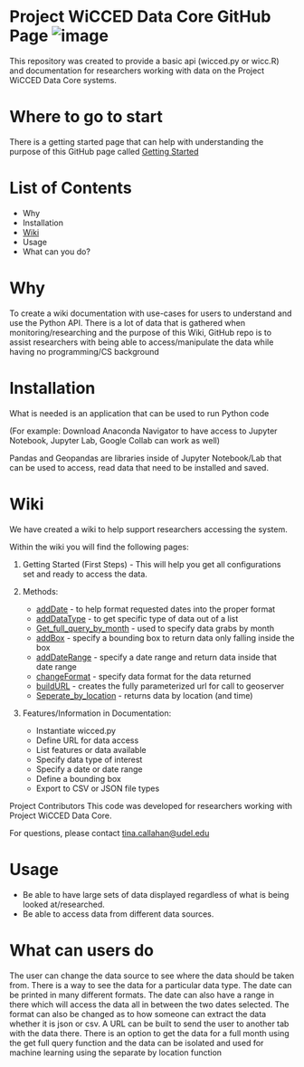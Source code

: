 # Project WiCCED Data Core GitHub Page ![image](https://user-images.githubusercontent.com/58920927/124919410-39b9e400-dfc4-11eb-873d-67593678e8f8.PNG)

This repository was created to provide a basic api (wicced.py or wicc.R) and documentation for researchers working with data on the Project WiCCED Data Core systems.

# Where to go to start

 There is a getting started page that can help with understanding the purpose of this
 GitHub page called [Getting Started](https://github.com/mshatley/epscor/wiki/Getting-Started)

# List of Contents 

* Why
* Installation
* [Wiki](https://github.com/mshatley/epscor/wiki)
* Usage
* What can you do?

# Why
To create a wiki documentation with use-cases for users to understand and use the Python API.
There is a lot of data that is gathered when monitoring/researching and the purpose of this
Wiki, GitHub repo is to assist researchers with being able to access/manipulate the data while
having no programming/CS background

# Installation
What is needed is an application that can be used to run Python code

(For example: Download Anaconda Navigator to have access to Jupyter Notebook, Jupyter Lab,
Google Collab can work as well)

Pandas and Geopandas are libraries inside of Jupyter Notebook/Lab that can be used to access,
read data that need to be installed and saved.

# Wiki
We have created a wiki to help support researchers accessing the system.

Within the wiki you will find the following pages:

1. Getting Started (First Steps) - This will help you get all configurations set and ready to access the data.

2. Methods:
   * [addDate](https://github.com/mshatley/epscor/wiki/addDate) - to help format requested dates into the proper format
   * [addDataType](https://github.com/mshatley/epscor/wiki/addDataType) - to get specific type of data out of a list
   * [Get_full_query_by_month](https://github.com/mshatley/epscor/wiki/get_full_query_by_month) - used to specify data grabs by month
   * [addBox](https://github.com/mshatley/epscor/wiki/addBox) - specify a bounding box to return data only falling inside the box
   * [addDateRange](https://github.com/mshatley/epscor/wiki/addDateRange) - specify a date range and return data inside that date range
   * [changeFormat](https://github.com/mshatley/epscor/wiki/changeFormat) - specify data format for the data returned
   * [buildURL](https://github.com/mshatley/epscor/wiki/buildURL) - creates the fully parameterized url for call to geoserver
   * [Seperate_by_location](https://github.com/mshatley/epscor/wiki/separate_by_location) - returns data by location (and time)

3. Features/Information in Documentation:
   * Instantiate wicced.py
   * Define URL for data access
   * List features or data available
   * Specify data type of interest
   * Specify a date or date range
   * Define a bounding box
   * Export to CSV or JSON file types
 
Project Contributors This code was developed for researchers working with Project WiCCED Data Core.

For questions, please contact tina.callahan@udel.edu

# Usage

* Be able to have large sets of data displayed regardless of what is being looked at/researched.
* Be able to access data from different data sources.


# What can users do

The user can change the data source to see where the data should be taken from. There is a way to
see the data for a particular data type. The date can be printed in many different formats. The
date can also have a range in there which will access the data all in between the two dates selected.
The format can also be changed as to how someone can extract the data whether it is json or csv. A URL
can be built to send the user to another tab with the data there. There is an option to get the data for
a full month using the get full query function and the data can be isolated and used for machine learning
using the separate by location function



